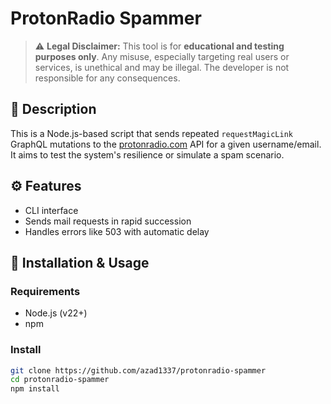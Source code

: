 # ProtonRadio Spammer

> ⚠️ **Legal Disclaimer:** This tool is for **educational and testing purposes only**. Any misuse, especially targeting real users or services, is unethical and may be illegal. The developer is not responsible for any consequences.

## 📌 Description

This is a Node.js-based script that sends repeated `requestMagicLink` GraphQL mutations to the [protonradio.com](https://protonradio.com) API for a given username/email. It aims to test the system's resilience or simulate a spam scenario.

## ⚙️ Features

- CLI interface
- Sends mail requests in rapid succession
- Handles errors like 503 with automatic delay

## 🚀 Installation & Usage

### Requirements

- Node.js (v22+)
- npm

### Install

```bash
git clone https://github.com/azad1337/protonradio-spammer
cd protonradio-spammer
npm install
```
